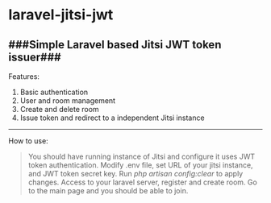 # laravel-jitsi-jwt
###Simple Laravel based Jitsi JWT token issuer###
----
Features:
1. Basic authentication
2. User and room management
3. Create and delete room
4. Issue token and redirect to a independent Jitsi instance
----
How to use:
>You should have running instance of Jitsi and configure it uses JWT token authentication.
>Modify .env file, set URL of your jitsi instance, and JWT token secret key.
>Run _php artisan config:clear_ to apply changes.
>Access to your laravel server, register and create room.
>Go to the main page and you should be able to join.
